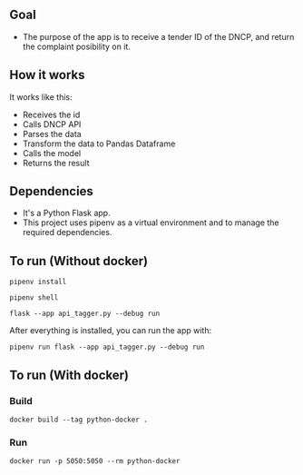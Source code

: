 ## Goal
- The purpose of the app is to receive a tender ID of the DNCP, and return the complaint posibility on it.

## How it works
It works like this:

- Receives the id
- Calls DNCP API
- Parses the data
- Transform the data to Pandas Dataframe
- Calls the model
- Returns the result

## Dependencies
- It's a Python Flask app.
- This project uses pipenv as a virtual environment and to manage the required dependencies.


## To run (Without docker)

```pipenv install```

```pipenv shell```

```flask --app api_tagger.py --debug run```

After everything is installed, you can run the app with:

```pipenv run flask --app api_tagger.py --debug run```

## To run (With docker)

### Build
```docker build --tag python-docker .```

### Run
```docker run -p 5050:5050 --rm python-docker```